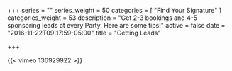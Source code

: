 +++
series = ""
series_weight = 50
categories = [
  "Find Your Signature"
]
categories_weight = 53
description = "Get 2-3 bookings and 4-5 sponsoring leads at every Party. Here are some tips!"
active = false
date = "2016-11-22T09:17:59-05:00"
title = "Getting Leads"

+++

{{< vimeo 136929922 >}}
